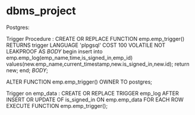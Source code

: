 # dbms_project
Postgres:

Trigger Procedure :
CREATE OR REPLACE FUNCTION emp.emp_trigger()
    RETURNS trigger
    LANGUAGE 'plpgsql'
    COST 100
    VOLATILE NOT LEAKPROOF
AS $BODY$
begin
	insert into emp.emp_log(emp_name,time,is_signed_in,emp_id) values(new.emp_name,current_timestamp,new.is_signed_in,new.id);
	return new;
end;
$BODY$;

ALTER FUNCTION emp.emp_trigger()
    OWNER TO postgres;

Trigger on emp_data : 
CREATE OR REPLACE TRIGGER emp_log
    AFTER INSERT OR UPDATE OF is_signed_in
    ON emp.emp_data
    FOR EACH ROW
    EXECUTE FUNCTION emp.emp_trigger();

